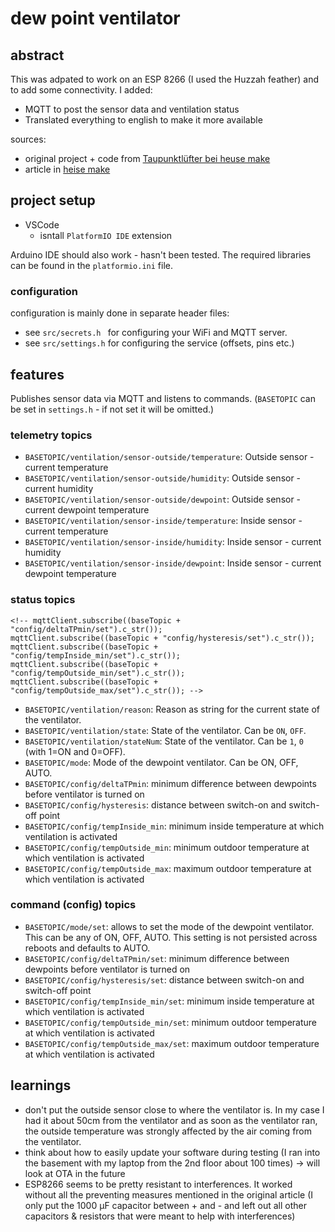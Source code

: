 # dew point ventilator

## abstract

This was adpated to work on an ESP 8266 (I used the Huzzah feather) and to add some connectivity. I added:

- MQTT to post the sensor data and ventilation status
- Translated everything to english to make it more available

sources:

- original project + code from [Taupunktlüfter bei heuse make](https://github.com/MakeMagazinDE/Taupunktluefter)
- article in [heise make](https://www.heise.de/select/make/2022/1/2135511212557842576)

## project setup

- VSCode
  - isntall `PlatformIO IDE` extension

Arduino IDE should also work - hasn't been tested. The required libraries can be found in the `platformio.ini` file.

### configuration

configuration is mainly done in separate header files:

- see `src/secrets.h ` for configuring your WiFi and MQTT server.
- see `src/settings.h` for configuring the service (offsets, pins etc.)

## features

Publishes sensor data via MQTT and listens to commands. (`BASETOPIC` can be set in `settings.h` - if not set it will be omitted.)

### telemetry topics

- `BASETOPIC/ventilation/sensor-outside/temperature`: Outside sensor - current temperature
- `BASETOPIC/ventilation/sensor-outside/humidity`: Outside sensor - current humidity
- `BASETOPIC/ventilation/sensor-outside/dewpoint`: Outside sensor - current dewpoint temperature
- `BASETOPIC/ventilation/sensor-inside/temperature`: Inside sensor - current temperature
- `BASETOPIC/ventilation/sensor-inside/humidity`: Inside sensor - current humidity
- `BASETOPIC/ventilation/sensor-inside/dewpoint`: Inside sensor - current dewpoint temperature

### status topics

    <!-- mqttClient.subscribe((baseTopic + "config/deltaTPmin/set").c_str());
    mqttClient.subscribe((baseTopic + "config/hysteresis/set").c_str());
    mqttClient.subscribe((baseTopic + "config/tempInside_min/set").c_str());
    mqttClient.subscribe((baseTopic + "config/tempOutside_min/set").c_str());
    mqttClient.subscribe((baseTopic + "config/tempOutside_max/set").c_str()); -->

- `BASETOPIC/ventilation/reason`: Reason as string for the current state of the ventilator.
- `BASETOPIC/ventilation/state`: State of the ventilator. Can be `ON`, `OFF`.
- `BASETOPIC/ventilation/stateNum`: State of the ventilator. Can be `1`, `0` (with 1=ON and 0=OFF).
- `BASETOPIC/mode`: Mode of the dewpoint ventilator. Can be ON, OFF, AUTO.
- `BASETOPIC/config/deltaTPmin`: minimum difference between dewpoints before ventilator is turned on
- `BASETOPIC/config/hysteresis`: distance between switch-on and switch-off point
- `BASETOPIC/config/tempInside_min`: minimum inside temperature at which ventilation is activated
- `BASETOPIC/config/tempOutside_min`: minimum outdoor temperature at which ventilation is activated
- `BASETOPIC/config/tempOutside_max`: maximum outdoor temperature at which ventilation is activated

### command (config) topics

- `BASETOPIC/mode/set`: allows to set the mode of the dewpoint ventilator. This can be any of ON, OFF, AUTO. This setting is not persisted across reboots and defaults to AUTO.
- `BASETOPIC/config/deltaTPmin/set`: minimum difference between dewpoints before ventilator is turned on
- `BASETOPIC/config/hysteresis/set`: distance between switch-on and switch-off point
- `BASETOPIC/config/tempInside_min/set`: minimum inside temperature at which ventilation is activated
- `BASETOPIC/config/tempOutside_min/set`: minimum outdoor temperature at which ventilation is activated
- `BASETOPIC/config/tempOutside_max/set`: maximum outdoor temperature at which ventilation is activated

## learnings

- don't put the outside sensor close to where the ventilator is. In my case I had it about 50cm from the ventilator and as soon as the ventilator ran, the outside temperature was strongly affected by the air coming from the ventilator.
- think about how to easily update your software during testing (I ran into the basement with my laptop from the 2nd floor about 100 times) -> will look at OTA in the future
- ESP8266 seems to be pretty resistant to interferences. It worked without all the preventing measures mentioned in the original article (I only put the 1000 µF capacitor between + and - and left out all other capacitors & resistors that were meant to help with interferences)